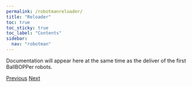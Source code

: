 ```yaml
---
permalink: /robotmanreloader/
title: "Reloader"
toc: true
toc_sticky: true
toc_label: "Contents"
sidebar:
  nav: "robotman"
---
```


Documentation will appear here at the same time as the deliver of the first BallBOPPer robots.

  <nav class="pagination">
      <a href="/BallBOPPer/robotmanrover/" class="pagination--pager" title="Rover">Previous</a>
       <a href="/BallBOPPer/robotmanbatteries/" class="pagination--pager" title="Batteries">Next</a>
  </nav>
